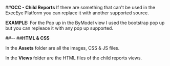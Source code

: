 ##**OCC - Child Reports**
If there are something that can't be used in the ExecEye Platform you can replace it with another supported source. 

**EXAMPLE:** For the Pop up in the ByModel view I used the bootstrap pop up but you can repleace it with any pop up supported.


##--
##**HTML & CSS**

In the **Assets** folder are all the images, CSS & JS files.

In the **Views** folder are the HTML files of the child reports views.
